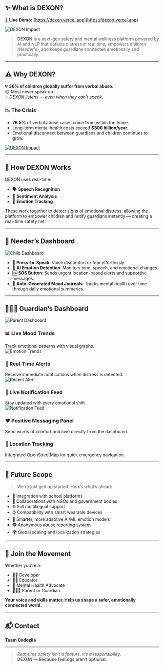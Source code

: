 ## ✨ What is DEXON?
🔗 **Live Demo:** [https://dexon.vercel.app](https://dexon.vercel.app)

![DEXON Impact](https://i.postimg.cc/MT7N6TyK/Screenshot-2025-04-17-at-4-42-40-PM.png)


> **DEXON** is a next-gen safety and mental wellness platform powered by AI and NLP that detects distress in real time, empowers children (*Needer's*), and keeps guardians connected emotionally and practically.

---

## ⚠️ Why DEXON?

💔 **36% of children globally suffer from verbal abuse.**  
😢 Most never speak up.  
💡 *DEXON listens — even when they can’t speak.*

### 📉 The Crisis

- **76.5%** of verbal abuse cases come from within the home.
- Long-term mental health costs exceed **$300 billion/year**.
- Emotional disconnect between guardians and children continues to grow.

[![DEXON Impact](https://i.postimg.cc/zBqnKcYF/Negative-outcomes-more-prevalent-in-adults-verbally-abused-as-children.png)](https://i.postimg.cc/zBqnKcYF/Negative-outcomes-more-prevalent-in-adults-verbally-abused-as-children.png)

---

## 🧠 How DEXON Works

DEXON uses real-time:

- 🗣️ **Speech Recognition**  
- 💬 **Sentiment Analysis**  
- 🧠 **Emotion Tracking**

These work together to detect signs of emotional distress, allowing the platform to empower children and notify guardians instantly — creating a real-time safety net.

---

## 👧 Needer’s Dashboard

![Child Dashboard](https://i.postimg.cc/WzHf1Jfr/child-dashboard.png)

- 🎤 **Press-to-Speak**: Voice discomfort or fear effortlessly.
- 🧠 **AI Emotion Detection**: Monitors tone, speech, and emotional changes.
- 🆘 **SOS Button**: Sends urgent location-based alerts and supportive messages.
- 💬 **Auto-Generated Mood Journals**: Tracks mental health over time through daily emotional summaries.

---

## 👨‍👩‍👧 Guardian’s Dashboard

![Parent Dashboard](https://i.postimg.cc/zBpTjFJZ/parent-dashboard.png)

### 📊 Live Mood Trends  
Track emotional patterns with visual graphs.  
![Emotion Trends](https://i.postimg.cc/Bv95Qvhy/emotion-trend.png)

### 🚨 Real-Time Alerts  
Receive immediate notifications when distress is detected.  
![Recent Alert](https://i.postimg.cc/FKyyfQ8K/recent-alert.png)

### 🔔 Live Notification Feed  
Stay updated with every emotional shift.  
![Notification Feed](https://i.postimg.cc/J4FcvxjR/live-notification-feed.png)

### ❤️ Positive Messaging Panel  
Send words of comfort and love directly from the dashboard.

### 📍 Location Tracking  
Integrated OpenStreetMap for quick emergency navigation.

---

## 🌱 Future Scope

> We're just getting started. Here’s what’s ahead:

- 🏫 Integration with school platforms
- 🤝 Collaborations with NGOs and government bodies
- 🌐 Full multilingual support
- ⌚ Compatibility with smart wearable devices
- 🧠 Smarter, more adaptive AI/ML emotion models
- 🕵️ Anonymous abuse reporting system
- 🌍 Global scaling and localization strategies

---

## 🙌 Join the Movement

Whether you're a:

- 🧑‍💻 Developer  
- 👩‍🏫 Educator  
- 🧠 Mental Health Advocate  
- 👨‍👩‍👧 Parent or Guardian  

**Your voice and skills matter. Help us shape a safer, emotionally connected world.**

---

## 📬 Contact

**Team Codezila**

---

> *Real-time safety isn’t a feature. It’s a responsibility.*  
> **DEXON — Because feelings aren’t optional.**

